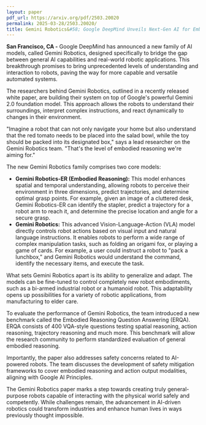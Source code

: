 ```yaml
---
layout: paper
pdf_url: https://arxiv.org/pdf/2503.20020
permalink: 2025-03-28/2503.20020/
title: Gemini Robotics&#58; Google DeepMind Unveils Next-Gen AI for Embodied Agents
---
```




**San Francisco, CA -** Google DeepMind has announced a new family of AI models, called Gemini Robotics, designed specifically to bridge the gap between general AI capabilities and real-world robotic applications. This breakthrough promises to bring unprecedented levels of understanding and interaction to robots, paving the way for more capable and versatile automated systems.

The researchers behind Gemini Robotics, outlined in a recently released white paper, are building their system on top of Google's powerful Gemini 2.0 foundation model. This approach allows the robots to understand their surroundings, interpret complex instructions, and react dynamically to changes in their environment.

"Imagine a robot that can not only navigate your home but also understand that the red tomato needs to be placed into the salad bowl, while the toy should be packed into its designated box," says a lead researcher on the Gemini Robotics team. "That's the level of embodied reasoning we're aiming for."

The new Gemini Robotics family comprises two core models:
*   **Gemini Robotics-ER (Embodied Reasoning):** This model enhances spatial and temporal understanding, allowing robots to perceive their environment in three dimensions, predict trajectories, and determine optimal grasp points. For example, given an image of a cluttered desk, Gemini Robotics-ER can identify the stapler, predict a trajectory for a robot arm to reach it, and determine the precise location and angle for a secure grasp.
*   **Gemini Robotics:** This advanced Vision-Language-Action (VLA) model directly controls robot actions based on visual input and natural language instructions. It enables robots to perform a wide range of complex manipulation tasks, such as folding an origami fox, or playing a game of cards. For example, a user could instruct a robot to "pack a lunchbox," and Gemini Robotics would understand the command, identify the necessary items, and execute the task.

What sets Gemini Robotics apart is its ability to generalize and adapt. The models can be fine-tuned to control completely new robot embodiments, such as a bi-armed industrial robot or a humanoid robot. This adaptability opens up possibilities for a variety of robotic applications, from manufacturing to elder care.

To evaluate the performance of Gemini Robotics, the team introduced a new benchmark called the Embodied Reasoning Question Answering (ERQA). ERQA consists of 400 VQA-style questions testing spatial reasoning, action reasoning, trajectory reasoning and much more. This benchmark will allow the research community to perform standardized evaluation of general embodied reasoning.

Importantly, the paper also addresses safety concerns related to AI-powered robots. The team discusses the development of safety mitigation frameworks to cover embodied reasoning and action output modalities, aligning with Google AI Principles.

The Gemini Robotics paper marks a step towards creating truly general-purpose robots capable of interacting with the physical world safely and competently. While challenges remain, the advancement in AI-driven robotics could transform industries and enhance human lives in ways previously thought impossible.